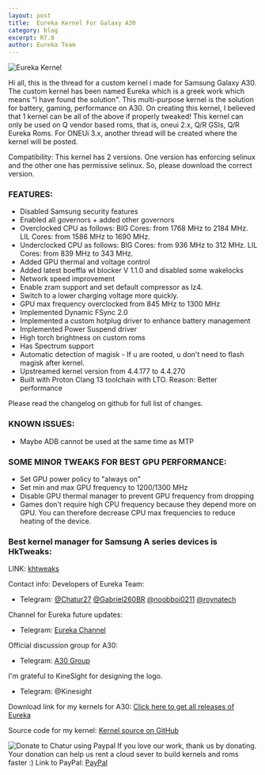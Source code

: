 ```yaml
---
layout: post
title:  Eureka Kernel For Galaxy A30
category: blog
excerpt: R7.0
author: Eureka Team
---
```


![Eureka Kernel](http://eurekadevelopment.github.io/images/ek_a30.jpg)

Hi all,
this is the thread for a custom kernel i made for Samsung Galaxy A30.
The custom kernel has been named Eureka which is a greek work which means "I have found the solution". This multi-purpose kernel is the solution for battery, gaming, performance on A30. On creating this kernel, I believed that 1 kernel can be all of the above if properly tweaked!
This kernel can only be used on Q vendor based roms, that is, oneui 2.x, Q/R GSIs, Q/R Eureka Roms.
For ONEUi 3.x, another thread will be created where the kernel will be posted.

Compatibility:
This kernel has 2 versions. One version has enforcing selinux and the other one has permissive selinux. So, please download the correct version.

### FEATURES:
* Disabled Samsung security features
* Enabled all governors + added other governors
* Overclocked CPU as follows:
BIG Cores: from 1768 MHz to 2184 MHz.​
LIL Cores: from 1586 MHz to 1690 MHz.​
* Underclocked CPU as follows:
BIG Cores: from 936 MHz to 312 MHz.​
LIL Cores: from 839 MHz to 343 MHz.​
* Added GPU thermal and voltage control
* Added latest boeffla wl blocker V 1.1.0 and disabled some wakelocks
* Network speed improvement
* Enable zram support and set default compressor as lz4.
* Switch to a lower charging voltage more quickly.
* GPU max frequency overclocked from 845 MHz to 1300 MHz
* Implemented Dynamic FSync 2.0
* Implemented a custom hotplug driver to enhance battery management
* Implemented Power Suspend driver
* High torch brightness on custom roms
* Has Spectrum support
* Automatic detection of magisk - If u are rooted, u don't need to flash magisk after kernel.
* Upstreamed kernel version from 4.4.177 to 4.4.270
* Built with Proton Clang 13 toolchain with LTO. Reason: Better performance

Please read the changelog on github for full list of changes.

### KNOWN ISSUES:
* Maybe ADB cannot be used at the same time as MTP

### SOME MINOR TWEAKS FOR BEST GPU PERFORMANCE:
* Set GPU power policy to "always on"
* Set min and max GPU frequency to 1200/1300 MHz
* Disable GPU thermal manager to prevent GPU frequency from dropping
* Games don't require high CPU frequency because they depend more on GPU. You can therefore decrease CPU max frequencies to reduce heating of the device.

### Best kernel manager for Samsung A series devices is HkTweaks:
LINK: [khtweaks](https://github.com/corsicanu/hKtweaks/releases/)

Contact info:
Developers of Eureka Team:
* Telegram: [@Chatur27](https://t.me/chatur2709) [@Gabriel260BR](https://t.me/Gabriel260BR) [@noobboi0211](https://t.me/noobboi0211) [@roynatech](https://t.me/roynatech)

Channel for Eureka future updates:
* Telegram: [Eureka Channel](https://t.me/eureka_kernel)

Official discussion group for A30:
* Telegram: [A30 Group](https://t.me/GalaxyA30)

I'm grateful to KineSight for designing the logo.
* Telegram: @Kinesight

Download link for my kernels for A30:
[Click here to get all releases of Eureka](https://github.com/Chatur27/Eureka-Kernel-Exynos7885-Q-R/releases/tag/R7.0)

Source code for my kernel:
[Kernel source on GitHub](https://github.com/Chatur27/Eureka-Kernel-Exynos7885-Q-R)

![Donate to Chatur using Paypal](http://eurekadevelopment.github.io/images/paypal.png)
If you love our work, thank us by donating. Your donation can help us rent a cloud sever to build kernels and roms faster :)
Link to PayPal: [PayPal](https://www.paypal.com/paypalme/chaturbaij)
